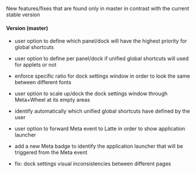 New features/fixes that are found only in master in contrast with the current stable version

#### Version (master)

* user option to define which panel/dock will have the highest priority for global shortcuts
* user option to define per panel/dock if unified global shortcuts will used for applets or not
* enforce specific ratio for dock settings window in order to look the same between different fonts
* user option to scale up/dock the dock settings window through Meta+Wheel at its empty areas
* identify automatically which unified global shortcuts have defined by the user
* user option to forward Meta event to Latte in order to show application launcher
* add a new Meta badge to identify the application launcher that will be triggered from the Meta event

* fix: dock settings visual inconsistencies between different pages
